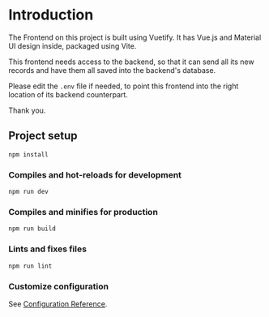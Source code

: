 # Introduction

The Frontend on this project is built using Vuetify. It has Vue.js and Material UI design inside, packaged using Vite.

This frontend needs access to the backend, so that it can send all its new records and have them all saved into the backend's database.

Please edit the `.env` file if needed, to point this frontend into the right location of its backend counterpart.

Thank you.

## Project setup

```
npm install
```

### Compiles and hot-reloads for development

```
npm run dev
```

### Compiles and minifies for production

```
npm run build
```

### Lints and fixes files

```
npm run lint
```

### Customize configuration

See [Configuration Reference](https://vitejs.dev/config/).
